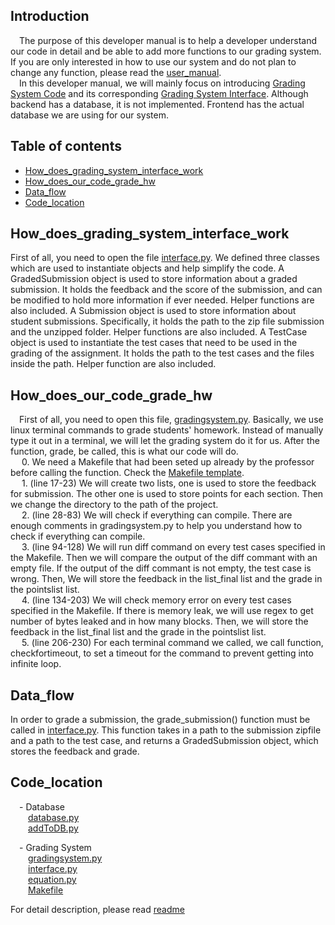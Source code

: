 ## Introduction
&emsp;The purpose of this developer manual is to help a developer understand our code in detail and be able to add more functions to our grading system. 
If you are only interested in how to use our system and do not plan to change any function, please read the [user_manual](User_manual).  
&emsp;In this developer manual, we will mainly focus on introducing [Grading System Code](TestCases/GradingInterface/gradingsystem.py) and its 
corresponding [Grading System Interface](TestCases/GradingInterface/interface.py). Although backend has a database, it is not implemented. Frontend has the actual
database we are using for our system.

## Table of contents
* [How_does_grading_system_interface_work](#How_does_grading_system_interface_work)
* [How_does_our_code_grade_hw](#How_does_our_code_grade_hw)
* [Data_flow](#Data_flow)
* [Code_location](#Code_location)

## How_does_grading_system_interface_work
First of all, you need to open the file [interface.py](TestCases/GradingInterface/interface.py). We defined three classes which are used to instantiate objects and help simplify the code. 
A GradedSubmission object is used to store information about a graded submission. It holds the feedback and the score of the submission, and can be modified to hold more information if ever needed. Helper functions are also included.
A Submission object is used to store information about student submissions. Specifically, it holds the path to the zip file submission and the unzipped folder. Helper functions are also included. 
A TestCase object is used to instantiate the test cases that need to be used in the grading of the assignment. It holds the path to the test cases and the files inside the path. Helper function are also included.  

## How_does_our_code_grade_hw
&emsp;First of all, you need to open this file, [gradingsystem.py](TestCases/GradingInterface/gradingsystem.py). Basically, we use linux terminal commands to grade students' homework. Instead of manually type it out in a terminal, we will let the grading system do it for us. After the function, grade, be called, this is what our code will do.  
&emsp; 0. We need a Makefile that had been seted up already by the professor before calling the function. Check the [Makefile template](grading_system_helper/Makefile).    
&emsp; 1. (line 17-23) We will create two lists, one is used to store the feedback for submission. The other one is used to store points for each section. 
Then we change the directory to the path of the project.  
&emsp; 2. (line 28-83) We will check if everything can compile. There are enough comments in gradingsystem.py to help you understand how to check if everything can compile.  
&emsp; 3. (line 94-128) We will run diff command on every test cases specified in the Makefile. Then we will compare the output of the diff commant with an empty file. If the output of the diff commant is not empty, the test case is wrong. Then, We will store the feedback in the list_final list and the grade in the pointslist list.  
&emsp; 4. (line 134-203) We will check memory error on every test cases specified in the Makefile. If there is memory leak, we will use regex to get number of bytes leaked and in how many blocks. Then, we will store the feedback in the list_final list and the grade in the pointslist list.  
&emsp; 5. (line 206-230) For each terminal command we called, we call function, checkfortimeout, to set a timeout for the command to prevent getting into infinite loop.

## Data_flow
In order to grade a submission, the grade_submission() function must be called in [interface.py](TestCases/GradingInterface/interface.py). 
This function takes in a path to the submission zipfile and a path to the test case, and returns a GradedSubmission object, which stores the feedback and grade.

## Code_location
&emsp;- Database  
&emsp;&emsp;[database.py](databasefiles/database.py)  
&emsp;&emsp;[addToDB.py](databasefiles/addToDB.py)  

&emsp;- Grading System  
&emsp;&emsp;[gradingsystem.py](TestCases/GradingInterface/gradingsystem.py)  
&emsp;&emsp;[interface.py](TestCases/GradingInterface/interface.py)  
&emsp;&emsp;[equation.py](TestCases/GradingInterface/equation.py)  
&emsp;&emsp;[Makefile](grading_system_helper/Makefile)  

For detail description, please read [readme](README.md)
